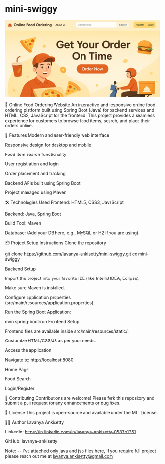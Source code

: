 # mini-swiggy
![Home Page](mini-swiggy-home.png)

🍕 Online Food Ordering Website
An interactive and responsive online food ordering platform built using Spring Boot (Java) for backend services and HTML, CSS, JavaScript for the frontend. This project provides a seamless experience for customers to browse food items, search, and place their orders online.

🚀 Features
Modern and user-friendly web interface

Responsive design for desktop and mobile

Food item search functionality

User registration and login

Order placement and tracking

Backend APIs built using Spring Boot

Project managed using Maven

🛠 Technologies Used
Frontend: HTML5, CSS3, JavaScript

Backend: Java, Spring Boot

Build Tool: Maven

Database: (Add your DB here, e.g., MySQL or H2 if you are using)

📦 Project Setup Instructions
Clone the repository



git clone https://github.com/lavanya-ankisetty/mini-swiggy.git
cd mini-swiggy

Backend Setup

Import the project into your favorite IDE (like IntelliJ IDEA, Eclipse).

Make sure Maven is installed.

Configure application properties (src/main/resources/application.properties).

Run the Spring Boot Application:


mvn spring-boot:run
Frontend Setup

Frontend files are available inside src/main/resources/static/.

Customize HTML/CSS/JS as per your needs.

Access the application

Navigate to: http://localhost:8080

Home Page

Food Search

Login/Register

🤝 Contributing
Contributions are welcome!
Please fork this repository and submit a pull request for any enhancements or bug fixes.

📄 License
This project is open-source and available under the MIT License.

🙋‍♂️ Author
Lavanya Ankisetty

LinkedIn: https://in.linkedin.com/in/lavanya-ankisetty-0587b1351

GitHub: lavanya-ankisetty

Note: -- I've attached only java and jsp files here,
If you require full project please reach out me at lavanya.ankisetty@gmail.com

